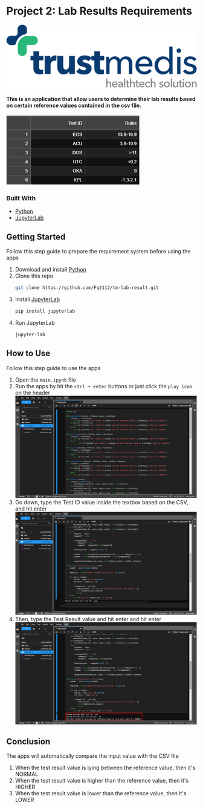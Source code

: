 # Project 2: Lab Results Requirements
![TrustMedis](https://github.com/Fq2112/tm-lab-result/blob/main/images/logo.webp "Logo TrustMedis")

#### This is an application that allow users to determine their lab results based on certain reference values contained in the csv file.
![CSV](https://github.com/Fq2112/tm-lab-result/blob/main/images/csv.png "CSV File")

### Built With
* [Python](https://www.python.org/)
* [JupyterLab](https://jupyter.org/)

## Getting Started
Follow this step guide to prepare the requirement system before using the apps
1. Download and install [Python](https://www.python.org/downloads/)
2. Clone this repo
    ```sh
   git clone https://github.com/Fq2112/tm-lab-result.git
   ```
3. Install [JupyterLab](https://jupyter.org/install) 
    ```sh
   pip install jupyterlab
   ```
4. Run JupyterLab
   ```sh
   jupyter-lab
   ```

## How to Use
Follow this step guide to use the apps 
1. Open the ``main.ipynb`` file
2. Run the apps by hit the ``ctrl + enter`` buttons or just click the ``play icon`` on the header
   ![APPS](https://github.com/Fq2112/tm-lab-result/blob/main/images/run.png "Run Apps")
3. Go down, type the Test ID value inside the textbox based on the CSV, and hit enter
   ![ID](https://github.com/Fq2112/tm-lab-result/blob/main/images/input-id.png "Test ID")
4. Then, type the Test Result value and hit enter and hit enter
   ![RESULT](https://github.com/Fq2112/tm-lab-result/blob/main/images/input-result.png "Test Result")

## Conclusion
The apps will automatically compare the input value with the CSV file
1. When the test result value is lying between the reference value, then it's NORMAL 
2. When the test result value is higher than the reference value, then it's HIGHER
3. When the test result value is lower than the reference value, then it's LOWER
